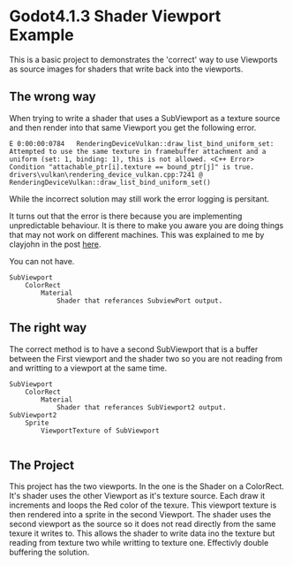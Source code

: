 # Godot4.1.3 Shader Viewport Example

This is a basic project to demonstrates the 'correct' way to use Viewports as source images for shaders that write back into the viewports.

## The wrong way

When trying to write a shader that uses a SubViewport as a texture source and then render into that same Viewport you get the following error.

```
E 0:00:00:0784   RenderingDeviceVulkan::draw_list_bind_uniform_set: Attempted to use the same texture in framebuffer attachment and a uniform (set: 1, binding: 1), this is not allowed. <C++ Error>    Condition "attachable_ptr[i].texture == bound_ptr[j]" is true.   drivers\vulkan\rendering_device_vulkan.cpp:7241 @ RenderingDeviceVulkan::draw_list_bind_uniform_set()
```

While the incorrect solution may still work the error logging is persitant.

It turns out that the error is there because you are implementing unpredictable behaviour. It is there to make you aware you are doing things that may not work on different machines. This was explained to me by clayjohn in the post [here](https://github.com/godotengine/godot/issues/81928).

You can not have.

```
SubViewport
    ColorRect
        Material
            Shader that referances SubviewPort output.
```

## The right way

The correct method is to have a second SubViewport that is a buffer between the First viewport and the shader two so you are not reading from and writting to a viewport at the same time.

```
SubViewport
    ColorRect
        Material
            Shader that referances SubViewport2 output.
SubViewport2
    Sprite
        ViewportTexture of SubViewport
            
```

## The Project

This project has the two viewports. In the one is the Shader on a ColorRect. It's shader uses the other Viewport as it's texture source. Each draw it increments and loops the Red color of the texure. This viewport texture is then rendered into a sprite in the second Viewport. The shader uses the second viewport as the source so it does not read directly from the same texure it writes to. This allows the shader to write data ino the texture but reading from texture two while writting to texture one. Effectivly double buffering the solution.
